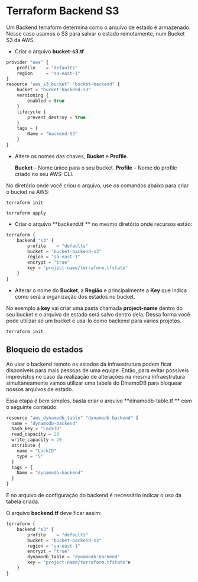 # Terraform Backend S3

Um Backend terraform determina como o arquivo de estado é armazenado.
Nesse caso usamos o S3 para salvar o estado remotamente, num Bucket S3 da AWS.

- Criar o arquivo **bucket-s3.tf**

```javascript
provider "aws" {
    profile    = "defaults"
    region     = "sa-east-1"
}
resource "aws_s3_bucket" "bucket-backend" {
    bucket = "bucket-backend-s3"
    versioning {
        enabled = true
    }
    lifecycle {
        prevent_destroy = true
    }
    tags = {
        Name = "backend-S3"
    }
}
```

- Altere os nomes das chaves, **Bucket** e **Profile**.

	**Bucket** – Nome único para o seu bucket.
	**Profile** – Nome do profile criado no seu AWS-CLI.

No diretório onde você criou o arquivo, use os comandos abaixo para criar o bucket na AWS:
```shell
terraform init
```
```shell
terraform apply
```

- Criar o arquivo **backend.tf ** no mesmo diretório onde recursos estão:

```javascript
terraform {
    backend "s3" {
        profile    = "defaults"
        bucket = "bucket-backend-s3"
        region = "sa-east-1"
        encrypt = "true"
        key = "project-name/terraform.tfstate"
    }
}
```

- Alterar o nome do **Bucket**, a **Região** e principalmente a **Key** que indica como será a organização dos estados no bucket.

No exemplo a **key** vai criar uma pasta chamada **project-name** dentro do seu bucket e o arquivo de estado será salvo dentro dela. Dessa forma você pode utilizar só um bucket e usa-lo como backend para vários projetos.

```shell
terraform init
```

## Bloqueio de estados
Ao usar o backend remoto os estados da infraestrutura podem ficar disponíveis para mais pessoas de uma equipe. Então, para evitar possíveis imprevistos no caso da realização de alterações na mesma infraestrutura simultaneamente vamos utilizar uma tabela do DinamoDB para bloquear nossos arquivos de estado.

Essa etapa é bem simples, basta criar o arquivo **dinamodb-table.tf ** com o seguinte conteúdo:

```javascript
resource "aws_dynamodb_table" "dynamodb-backend" {
  name = "dynamodb-backend"
  hash_key = "LockID"
  read_capacity = 20
  write_capacity = 20
  attribute {
    name = "LockID"
    type = "S"
  } 
  tags = {
    Name = "dynamodb-backend"
  }
}
```

E no arquivo de configuração do backend é necessário indicar o uso da tabela criada.

O arquivo **backend.tf** deve ficar assim:

```javascript
terraform {
    backend "s3" {
        profile    = "defaults"
        bucket = "bucket-backend-s3"
        region = "sa-east-1"
        encrypt = "true"
        dynamodb_table = "dynamodb-backend"
        key = "project-name/terraform.tfstate"e
    }
}
```
